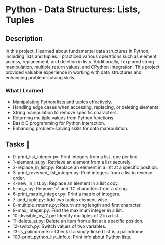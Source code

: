 # Python - Data Structures: Lists, Tuples

## Description
In this project, I learned about fundamental data structures in Python, including lists and tuples. I practiced various operations such as element access, replacement, and deletion in lists. Additionally, I explored string manipulation, multiple return values, and CPython integration. This project provided valuable experience in working with data structures and enhancing problem-solving skills.

### What I Learned
- Manipulating Python lists and tuples effectively.
- Handling edge cases when accessing, replacing, or deleting elements.
- String manipulation to remove specific characters.
- Returning multiple values from Python functions.
- Basic C programming for Python interaction.
- Enhancing problem-solving skills for data manipulation.

## Tasks 📃

- 0-print_list_integer.py: Print integers from a list, one per line.
- 1-element_at.py: Retrieve an element from a list securely.
- 2-replace_in_list.py: Replace an element in a list at a specific position.
- 3-print_reversed_list_integer.py: Print integers from a list in reverse order.
- 4-new_in_list.py: Replace an element in a list copy.
- 5-no_c.py: Remove 'c' and 'C' characters from a string.
- 6-print_matrix_integer.py: Print a matrix of integers.
- 7-add_tuple.py: Add two tuples element-wise.
- 8-multiple_returns.py: Return string length and first character.
- 9-max_integer.py: Find the maximum integer in a list.
- 10-divisible_by_2.py: Identify multiples of 2 in a list.
- 11-delete_at.py: Delete an item from a list at a specific position.
- 12-switch.py: Switch values of two variables.
- 13-is_palindrome.c: Check if a singly-linked list is a palindrome.
- 100-print_python_list_info.c: Print info about Python lists.

